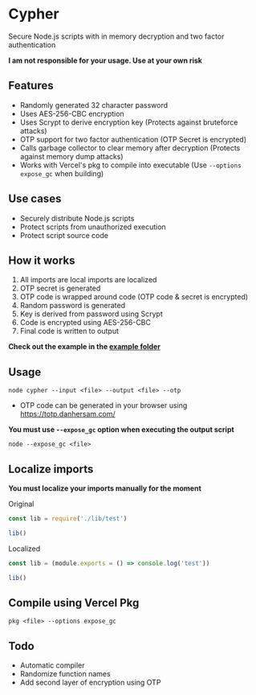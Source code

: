 # Cypher
Secure Node.js scripts with in memory decryption and two factor authentication

**I am not responsible for your usage. Use at your own risk**

## Features
* Randomly generated 32 character password
* Uses AES-256-CBC encryption
* Uses Scrypt to derive encryption key (Protects against bruteforce attacks)
* OTP support for two factor authentication (OTP Secret is encrypted)
* Calls garbage collector to clear memory after decryption (Protects against memory dump attacks)
* Works with Vercel's pkg to compile into executable (Use `--options expose_gc` when building)

## Use cases
* Securely distribute Node.js scripts
* Protect scripts from unauthorized execution
* Protect script source code

## How it works
1. All imports are local imports are localized
2. OTP secret is generated
3. OTP code is wrapped around code (OTP code & secret is encrypted)
4. Random password is generated
5. Key is derived from password using Scrypt
6. Code is encrypted using AES-256-CBC
7. Final code is written to output

**Check out the example in the [example folder](./example)**

## Usage
```
node cypher --input <file> --output <file> --otp
```

* OTP code can be generated in your browser using https://totp.danhersam.com/

**You must use `--expose_gc` option when executing the output script**
```
node --expose_gc <file>
```

## Localize imports
**You must localize your imports manually for the moment**

Original
```js
const lib = require('./lib/test')

lib()
```

Localized
```js
const lib = (module.exports = () => console.log('test'))

lib()
```

## Compile using Vercel Pkg
```
pkg <file> --options expose_gc
```

## Todo
* Automatic compiler
* Randomize function names
* Add second layer of encryption using OTP